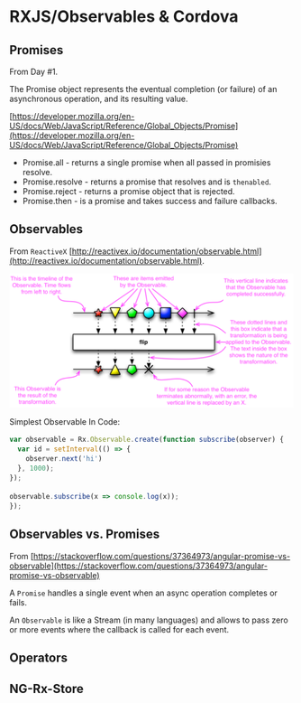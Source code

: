 # RXJS/Observables & Cordova #

## Promises ##

From Day #1.

The Promise object represents the eventual completion (or failure) of an asynchronous operation, and its resulting value.

[https://developer.mozilla.org/en-US/docs/Web/JavaScript/Reference/Global_Objects/Promise](https://developer.mozilla.org/en-US/docs/Web/JavaScript/Reference/Global_Objects/Promise)

* Promise.all - returns a single promise when all passed in promisies resolve.
* Promise.resolve - returns a promise that resolves and is `thenabled`.
* Promise.reject - returns a promise object that is rejected.
* Promise.then - is a promise and takes success and failure callbacks.

## Observables ##

From `ReactiveX` [http://reactivex.io/documentation/observable.html](http://reactivex.io/documentation/observable.html).

![observable image](./observable.png "observable image")

Simplest Observable In Code:

```javascript
var observable = Rx.Observable.create(function subscribe(observer) {
  var id = setInterval(() => {
    observer.next('hi')
  }, 1000);
});

observable.subscribe(x => console.log(x));
});
```

## Observables vs. Promises ##

From [https://stackoverflow.com/questions/37364973/angular-promise-vs-observable](https://stackoverflow.com/questions/37364973/angular-promise-vs-observable)

A `Promise` handles a single event when an async operation completes or fails.

An `Observable` is like a Stream (in many languages) and allows to pass zero or more events where the callback is called for each event.

## Operators ##

## NG-Rx-Store ##